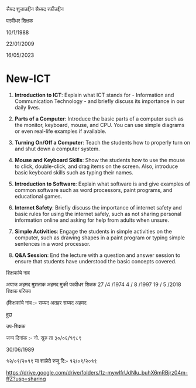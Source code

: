 
सैयद शुजाउद्दीन सैध्यद रफीउद्दीन

पदवीधर शिक्षक

10/1/1988

22/01/2009

16/05/2023



# New-ICT


1. **Introduction to ICT**: Explain what ICT stands for - Information and Communication Technology - and briefly discuss its importance in our daily lives.

2. **Parts of a Computer**: Introduce the basic parts of a computer such as the monitor, keyboard, mouse, and CPU. You can use simple diagrams or even real-life examples if available.

3. **Turning On/Off a Computer**: Teach the students how to properly turn on and shut down a computer system.

4. **Mouse and Keyboard Skills**: Show the students how to use the mouse to click, double-click, and drag items on the screen. Also, introduce basic keyboard skills such as typing their names.

5. **Introduction to Software**: Explain what software is and give examples of common software such as word processors, paint programs, and educational games.

6. **Internet Safety**: Briefly discuss the importance of internet safety and basic rules for using the internet safely, such as not sharing personal information online and asking for help from adults when unsure.

7. **Simple Activities**: Engage the students in simple activities on the computer, such as drawing shapes in a paint program or typing simple sentences in a word processor.

8. **Q&A Session**: End the lecture with a question and answer session to ensure that students have understood the basic concepts covered.

शिक्षकांचे नाव

अयाज अहमद मुशताक अहमद मुक्री 
पदवीधर शिक्षक 
27 /4 /1974
4 / 8 /1997
19 / 5 /2018
शिक्षक परिचय

(शिक्षकांचे नांव :- सय्यद अतहर सय्यद अहमद

हुद्दा

उप-शिक्षक

जन्म दिनांक :- नो. सुरु ता ३०/०६/१९८९

30/06/1989

१२/०९/२०१९ या शाळेते रुजू दि:- १२/०९/२०१९

https://drive.google.com/drive/folders/1z-mywIfrUdNlu_buhX6mRBjrz04m-ffZ?usp=sharing
